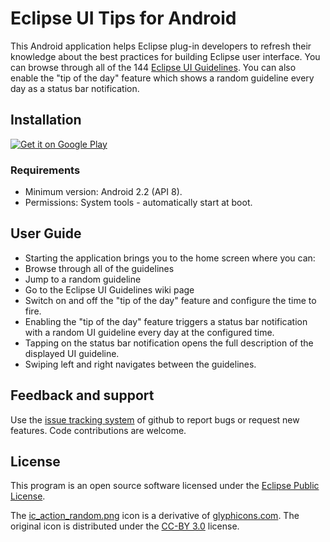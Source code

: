 Eclipse UI Tips for Android
===========================

This Android application helps Eclipse plug-in developers to refresh their knowledge about the best practices for building Eclipse user interface. You can browse through all of the 144 [Eclipse UI Guidelines](http://wiki.eclipse.org/User_Interface_Guidelines). You can also enable the "tip of the day" feature which shows a random guideline every day as a status bar notification. 

Installation
------------

[![Get it on Google Play](http://www.android.com/images/brand/get_it_on_play_logo_large.png)](http://play.google.com/store/apps/details?id=name.raev.kaloyan.android.eclipseuitips)

### Requirements

* Minimum version: Android 2.2 (API 8).
* Permissions: System tools - automatically start at boot.  

User Guide
----------

* Starting the application brings you to the home screen where you can:
 * Browse through all of the guidelines
 * Jump to a random guideline
 * Go to the Eclipse UI Guidelines wiki page
 * Switch on and off the "tip of the day" feature and configure the time to fire. 
* Enabling the "tip of the day" feature triggers a status bar notification with a random UI guideline every day at the configured time.  
* Tapping on the status bar notification opens the full description of the displayed UI guideline. 
* Swiping left and right navigates between the guidelines. 

Feedback and support
--------------------

Use the [issue tracking system](https://github.com/kaloyan-raev/eclipse-ui-tips/issues) of github to report bugs or request new features. Code contributions are welcome. 

License
-------

This program is an open source software licensed under the [Eclipse Public License](http://www.eclipse.org/legal/epl-v10.html).

The [ic_action_random.png](https://github.com/kaloyan-raev/eclipse-ui-tips/blob/master/EclipseUITips/res/drawable-mdpi/ic_action_random.png) icon is a derivative of [glyphicons.com](http://glyphicons.com). The original icon is distributed under the [CC-BY 3.0](http://creativecommons.org/licenses/by/3.0/deed.en) license.